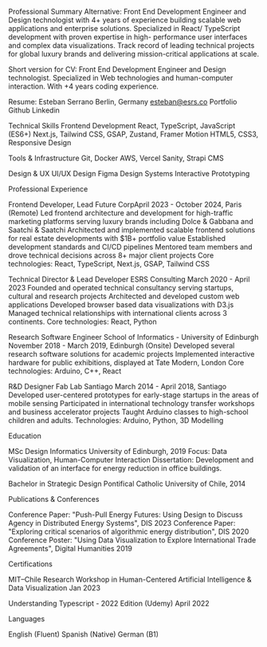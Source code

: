 <!-- markdownlint-disable -->
Professional Summary
Alternative: Front End Development Engineer and Design technologist with 4+ years of experience building scalable web applications and enterprise solutions. Specialized in React/ TypeScript development with proven expertise in high- performance user interfaces and complex data visualizations. Track record of leading technical projects for global luxury brands and delivering mission-critical applications at scale.

Short version for CV: Front End Development Engineer and Design technologist. Specialized in Web technologies and human-computer interaction. With +4 years coding experience.

Resume:
Esteban Serrano
Berlin, Germany
esteban@esrs.co    Portfolio     Github     Linkedin

Technical Skills
Frontend Development
React, TypeScript, JavaScript (ES6+)
Next.js, Tailwind CSS, GSAP, Zustand, Framer Motion
HTML5, CSS3, Responsive Design

Tools & Infrastructure
Git, Docker
AWS, Vercel
Sanity, Strapi CMS

Design & UX
UI/UX Design
Figma
Design Systems
Interactive Prototyping

Professional Experience

Frontend Developer, Lead
Future CorpApril 2023 - October 2024, Paris (Remote)
Led frontend architecture and development for high-traffic marketing platforms serving luxury brands including Dolce & Gabbana and Saatchi & Saatchi
Architected and implemented scalable frontend solutions for real estate developments with $1B+ portfolio value
Established development standards and CI/CD pipelines
Mentored team members and drove technical decisions across 8+ major client projects
Core technologies: React, TypeScript, Next.js, GSAP, Tailwind CSS

Technical Director & Lead Developer 
ESRS Consulting
March 2020 - April 2023
Founded and operated technical consultancy serving startups, cultural and research projects
Architected and developed custom web applications
Developed browser based data visualizations with D3.js
Managed technical relationships with international clients across 3 continents.
Core technologies: React, Python

Research Software Engineer
School of Informatics - University of Edinburgh
November 2018 - March 2019, Edinburgh (Onsite)
Developed several research software solutions for academic projects
Implemented interactive hardware for public exhibitions, displayed at Tate Modern, London
Core technologies: Arduino, C++, React

R&D Designer
Fab Lab Santiago
March 2014 - April 2018, Santiago
Developed user-centered prototypes for early-stage startups in the areas of mobile sensing 
Participated in international technology transfer workshops and business accelerator projects
Taught Arduino classes to high-school children and adults.
Technologies: Arduino, Python, 3D Modelling

Education

MSc Design Informatics
University of Edinburgh, 2019
Focus: Data Visualization, Human-Computer Interaction
Dissertation: Development and validation of an interface for energy reduction in office buildings.

Bachelor in Strategic Design
Pontifical Catholic University of Chile, 2014

Publications & Conferences

Conference Paper: "Push-Pull Energy Futures: Using Design to Discuss Agency in Distributed Energy Systems", DIS 2023
Conference Paper: "Exploring critical scenarios of algorithmic energy distribution", DIS 2020
Conference Poster: "Using Data Visualization to Explore International Trade Agreements", Digital Humanities 2019

Certifications

MIT–Chile Research Workshop in Human-Centered Artificial Intelligence & Data Visualization
Jan 2023

Understanding Typescript - 2022 Edition (Udemy) 
April 2022

Languages

English (Fluent)
Spanish (Native)
German (B1)
